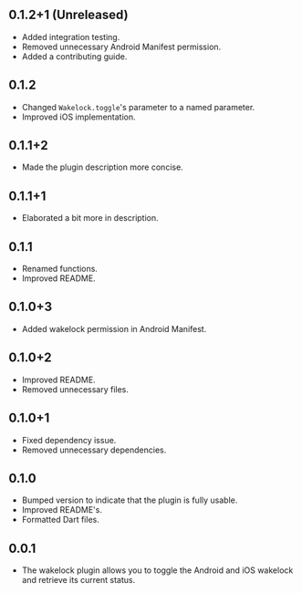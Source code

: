 ## 0.1.2+1 (Unreleased)

* Added integration testing.
* Removed unnecessary Android Manifest permission.
* Added a contributing guide.

## 0.1.2

* Changed `Wakelock.toggle`'s parameter to a named parameter.
* Improved iOS implementation.

## 0.1.1+2

* Made the plugin description more concise.

## 0.1.1+1

* Elaborated a bit more in description.

## 0.1.1

* Renamed functions.
* Improved README.

## 0.1.0+3

* Added wakelock permission in Android Manifest.

## 0.1.0+2

* Improved README.
* Removed unnecessary files.

## 0.1.0+1

* Fixed dependency issue.
* Removed unnecessary dependencies.

## 0.1.0

* Bumped version to indicate that the plugin is fully usable.
* Improved README's.
* Formatted Dart files.

## 0.0.1

* The wakelock plugin allows you to toggle the Android and iOS wakelock
  and retrieve its current status.
